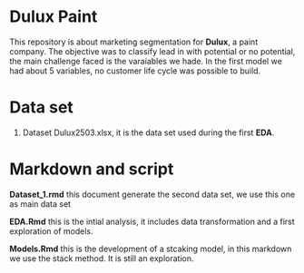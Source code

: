 # Dulux Paint

This repository is about marketing segmentation for **Dulux**, a paint company. The objective was to classify lead in with potential or no potential, the main challenge faced is the varaiables we hade. In the first model we had about 5 variables, no customer life cycle was possible to build. 

# Data set 

1. Dataset Dulux2503.xlsx, it is the data set used during the first **EDA**. 


# Markdown and script 

**Dataset_1.rmd** this document generate the second data set, we use this one as main data set

**EDA.Rmd**  this is the intial analysis, it includes data transformation and a first exploration of models. 


**Models.Rmd**  this is the development of a stcaking model, in this markdown we use the stack method. It is still an exploration. 

